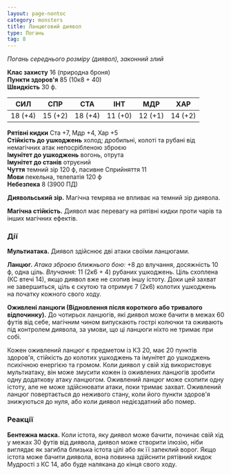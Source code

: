 ```yaml
---
layout: page-nontoc
category: monsters
title: Ланцюговий диявол
type: Погань
tag: 8
---
```


_Погань середнього розміру (диявол), законний злий_  

**Клас захисту** 16 (природна броня)    
**Пункти здоров'я** 85 (10к8 + 40)    
**Швидкість** 30 ф.  

| СИЛ     | СПР     | СТА     | ІНТ     | МДР     | ХАР     |
| ------- | ------- | ------- | ------- | ------- | ------- |
| 18 (+4) | 15 (+2) | 18 (+4) | 11 (+0) | 12 (+1) | 14 (+2) |

**Рятівні кидки** Ста +7, Мдр +4, Хар +5    
**Стійкість до ушкоджень** холод; дробильні, колоті та рубані від немагічних атак непосрібленою зброєю    
**Імунітет до ушкоджень** вогонь, отрута    
**Імунітет до станів** отруєний    
**Чуття** темний зір 120 ф, пасивне Сприйняття 11    
**Мови** пекельна, телепатія 120 ф    
**Небезпека** 8 (3900 ПД)  

**Диявольський зір.** Магічна темрява не впливає на темний зір диявола.    

**Магічна стійкість.** Диявол має перевагу на рятівні кидки проти чарів та інших магічних ефектів.

### Дії
**Мультиатака.** Диявол здійснює дві атаки своїми ланцюгами.    

**Ланцюг.** _Атака зброєю ближнього бою:_ +8 до влучання, досяжність 10 ф, одна ціль. _Влучання:_ 11 (2к6 + 4) рубаних ушкоджень. Ціль схоплена (КС втечі 14), якщо диявол вже не схопив іншу істоту. Доки цей захват не завершиться, ціль є скутою та отримує 7 (2к6) колотих ушкоджень на початку кожного свого ходу.    

**Оживлені ланцюги (Відновлення після короткого або тривалого відпочинку).** До чотирьох ланцюгів, які диявол може бачити в межах 60 футів від себе, магічним чином випускають гострі колючки та оживають під контролем диявола, за умови, що ці ланцюги ніхто не тримає при собі.    

Кожен оживлений ланцюг є предметом із КЗ 20, має 20 пунктів здоров'я, стійкість до колотих ушкоджень та імунітет до ушкоджень психічною енергією та громом. Коли диявол у свій хід використовує мультиатаку, він може змусити кожен із оживлених ланцюгів зробити одну додаткову атаку ланцюгом. Оживлений ланцюг може схопити одну істоту, але не може здійснювати атаки, поки тримає захват. Оживлений ланцюг повертається до неживого стану, коли його пункти здоров'я знижуються до нуля, або коли диявол недієздатний або помер.

### Реакції
**Бентежна маска.** Коли істота, яку диявол може бачити, починає свій хід у межах 30 футів від диявола, диявол може створити ілюзію, ніби виглядає як загибла близька істота цілі або як її запеклий ворог. Якщо істота може бачити диявола, вона повинна здійснити рятівний кидок Мудрості з КС 14, або буде налякана до кінця свого ходу.
